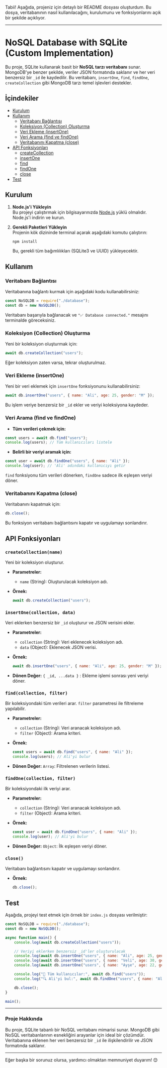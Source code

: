Tabii! Aşağıda, projeniz için detaylı bir README dosyası oluşturdum. Bu dosya, veritabanının nasıl kullanılacağını, kurulumunu ve fonksiyonlarını açık bir şekilde açıklıyor.

---

# NoSQL Database with SQLite (Custom Implementation)

Bu proje, SQLite kullanarak basit bir **NoSQL tarzı veritabanı** sunar. MongoDB'ye benzer şekilde, veriler JSON formatında saklanır ve her veri benzersiz bir `_id` ile kaydedilir. Bu veritabanı, `insertOne`, `find`, `findOne`, `createCollection` gibi MongoDB tarzı temel işlevleri destekler.

## İçindekiler

- [Kurulum](#kurulum)
- [Kullanım](#kullanım)
  - [Veritabanı Bağlantısı](#veritabanı-bağlantısı)
  - [Koleksiyon (Collection) Oluşturma](#koleksiyon-collection-olusturma)
  - [Veri Ekleme (insertOne)](#veri-ekleme-insertone)
  - [Veri Arama (find ve findOne)](#veri-arama-find-ve-findone)
  - [Veritabanını Kapatma (close)](#veritabani-kapatma-close)
- [API Fonksiyonları](#api-fonksiyonları)
  - [createCollection](#createcollection)
  - [insertOne](#insertone)
  - [find](#find)
  - [findOne](#findone)
  - [close](#close)
- [Test](#test)

## Kurulum

1. **Node.js'i Yükleyin**  
   Bu projeyi çalıştırmak için bilgisayarınızda [Node.js](https://nodejs.org/) yüklü olmalıdır. Node.js'i indirin ve kurun.

2. **Gerekli Paketleri Yükleyin**  
   Projenin kök dizininde terminal açarak aşağıdaki komutu çalıştırın:
   ```bash
   npm install
   ```

   Bu, gerekli tüm bağımlılıkları (SQLite3 ve UUID) yükleyecektir.

## Kullanım

### Veritabanı Bağlantısı

Veritabanına bağlantı kurmak için aşağıdaki kodu kullanabilirsiniz:

```javascript
const NoSQLDB = require("./database");
const db = new NoSQLDB();
```

Veritabanı başarıyla bağlanacak ve `"✅ Database connected."` mesajını terminalde göreceksiniz.

### Koleksiyon (Collection) Oluşturma

Yeni bir koleksiyon oluşturmak için:

```javascript
await db.createCollection("users");
```

Eğer koleksiyon zaten varsa, tekrar oluşturulmaz.

### Veri Ekleme (insertOne)

Yeni bir veri eklemek için `insertOne` fonksiyonunu kullanabilirsiniz:

```javascript
await db.insertOne("users", { name: "Ali", age: 25, gender: "M" });
```

Bu işlem veriye benzersiz bir `_id` ekler ve veriyi koleksiyona kaydeder.

### Veri Arama (find ve findOne)

- **Tüm verileri çekmek için:**

```javascript
const users = await db.find("users");
console.log(users); // Tüm kullanıcıları listele
```

- **Belirli bir veriyi aramak için:**

```javascript
const user = await db.findOne("users", { name: "Ali" });
console.log(user); // 'Ali' adındaki kullanıcıyı getir
```

`find` fonksiyonu tüm verileri dönerken, `findOne` sadece ilk eşleşen veriyi döner.

### Veritabanını Kapatma (close)

Veritabanını kapatmak için:

```javascript
db.close();
```

Bu fonksiyon veritabanı bağlantısını kapatır ve uygulamayı sonlandırır.

## API Fonksiyonları

### `createCollection(name)`
Yeni bir koleksiyon oluşturur.

- **Parametreler:**
  - `name` (String): Oluşturulacak koleksiyon adı.

- **Örnek:**
  ```javascript
  await db.createCollection("users");
  ```

### `insertOne(collection, data)`
Veri eklerken benzersiz bir `_id` oluşturur ve JSON verisini ekler.

- **Parametreler:**
  - `collection` (String): Veri eklenecek koleksiyon adı.
  - `data` (Object): Eklenecek JSON verisi.

- **Örnek:**
  ```javascript
  await db.insertOne("users", { name: "Ali", age: 25, gender: "M" });
  ```

- **Dönen Değer:**
  `{ _id, ...data }` : Ekleme işlemi sonrası yeni veriyi döner.

### `find(collection, filter)`
Bir koleksiyondaki tüm verileri arar. `filter` parametresi ile filtreleme yapılabilir.

- **Parametreler:**
  - `collection` (String): Veri aranacak koleksiyon adı.
  - `filter` (Object): Arama kriteri.

- **Örnek:**
  ```javascript
  const users = await db.find("users", { name: "Ali" });
  console.log(users); // Ali'yi bulur
  ```

- **Dönen Değer:**
  `Array`: Filtrelenen verilerin listesi.

### `findOne(collection, filter)`
Bir koleksiyondaki ilk veriyi arar.

- **Parametreler:**
  - `collection` (String): Veri aranacak koleksiyon adı.
  - `filter` (Object): Arama kriteri.

- **Örnek:**
  ```javascript
  const user = await db.findOne("users", { name: "Ali" });
  console.log(user); // Ali'yi bulur
  ```

- **Dönen Değer:**
  `Object`: İlk eşleşen veriyi döner.

### `close()`
Veritabanı bağlantısını kapatır ve uygulamayı sonlandırır.

- **Örnek:**
  ```javascript
  db.close();
  ```

## Test

Aşağıda, projeyi test etmek için örnek bir `index.js` dosyası verilmiştir:

```javascript
const NoSQLDB = require("./database");
const db = new NoSQLDB();

async function main() {
    console.log(await db.createCollection("users"));

    // Veriyi eklerken benzersiz _id'ler oluşturulacak
    console.log(await db.insertOne("users", { name: "Ali", age: 25, gender: "M" }));
    console.log(await db.insertOne("users", { name: "Veli", age: 30, gender: "M" }));
    console.log(await db.insertOne("users", { name: "Ayşe", age: 22, gender: "F" }));

    console.log("📜 Tüm kullanıcılar:", await db.find("users"));
    console.log("🔍 Ali'yi bul:", await db.findOne("users", { name: "Ali" }));

    db.close();
}

main();
```

---

### **Proje Hakkında**
Bu proje, SQLite tabanlı bir NoSQL veritabanı mimarisi sunar. MongoDB gibi NoSQL veritabanlarının esnekliğini arayanlar için ideal bir çözümdür. Veritabanına eklenen her veri benzersiz bir `_id` ile ilişkilendirilir ve JSON formatında saklanır.

---

Eğer başka bir sorunuz olursa, yardımcı olmaktan memnuniyet duyarım! 😊
